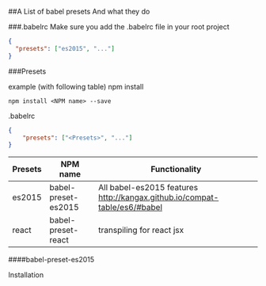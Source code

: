 ##A List of babel presets
And what they do

###.babelrc
Make sure you add the .babelrc file in your root project

````json
{
  "presets": ["es2015", "..."]
}
````

###Presets

example (with following table)
npm install
```
npm install <NPM name> --save
```
.babelrc
````json
{
    "presets": ["<Presets>", "..."]
}
````

| Presets | NPM name | Functionality |
| ------  | -------- | ------------- |
| es2015  | babel-preset-es2015 | All babel-es2015 features http://kangax.github.io/compat-table/es6/#babel |
| react   | babel-preset-react | transpiling for react jsx |
####babel-preset-es2015

Installation
